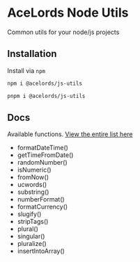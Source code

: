 # AceLords Node Utils
Common utils for your node/js projects

## Installation
Install via `npm`

```bash
npm i @acelords/js-utils

pnpm i @acelords/js-utils
```

## Docs
Available functions. [View the entire list here](./src/index.ts)
- formatDateTime()
- getTimeFromDate()
- randomNumber()
- isNumeric()
- fromNow()
- ucwords()
- substring()
- numberFormat()
- formatCurrency()
- slugify()
- stripTags()
- plural()
- singular()
- pluralize()
- insertIntoArray()